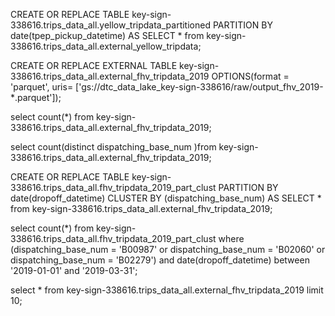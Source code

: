 

CREATE OR REPLACE TABLE key-sign-338616.trips_data_all.yellow_tripdata_partitioned PARTITION BY date(tpep_pickup_datetime) AS SELECT * from key-sign-338616.trips_data_all.external_yellow_tripdata;

CREATE OR REPLACE EXTERNAL TABLE key-sign-338616.trips_data_all.external_fhv_tripdata_2019 OPTIONS(format = 'parquet', uris= ['gs://dtc_data_lake_key-sign-338616/raw/output_fhv_2019-*.parquet']);

select count(*) from key-sign-338616.trips_data_all.external_fhv_tripdata_2019;

select count(distinct dispatching_base_num )from key-sign-338616.trips_data_all.external_fhv_tripdata_2019;

CREATE OR REPLACE TABLE key-sign-338616.trips_data_all.fhv_tripdata_2019_part_clust PARTITION BY date(dropoff_datetime) CLUSTER BY (dispatching_base_num) AS SELECT * from key-sign-338616.trips_data_all.external_fhv_tripdata_2019;

select count(*) from key-sign-338616.trips_data_all.fhv_tripdata_2019_part_clust where (dispatching_base_num = 'B00987' or dispatching_base_num = 'B02060' or dispatching_base_num = 'B02279') and date(dropoff_datetime) between '2019-01-01' and '2019-03-31';

select * from key-sign-338616.trips_data_all.external_fhv_tripdata_2019 limit 10;
